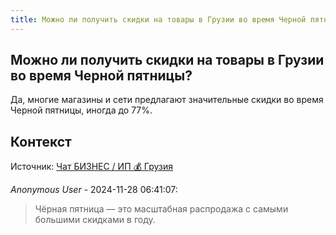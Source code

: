 ```yaml
---
title: Можно ли получить скидки на товары в Грузии во время Черной пятницы?
---
```


## Можно ли получить скидки на товары в Грузии во время Черной пятницы?

Да, многие магазины и сети предлагают значительные скидки во время Черной пятницы, иногда до 77%.

## Контекст

Источник: [Чат БИЗНЕС / ИП 💰 Грузия](https://t.me/ip_ge)

_Anonymous User_ - 2024-11-28 06:41:07:

> Чёрная пятница — это масштабная распродажа с самыми большими скидками в году.
